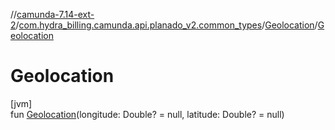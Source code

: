 //[camunda-7.14-ext-2](../../../index.md)/[com.hydra_billing.camunda.api.planado_v2.common_types](../index.md)/[Geolocation](index.md)/[Geolocation](-geolocation.md)

# Geolocation

[jvm]\
fun [Geolocation](-geolocation.md)(longitude: Double? = null, latitude: Double? = null)
